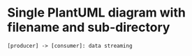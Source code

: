 # Single PlantUML diagram with filename and sub-directory

```{ .plantuml width=60% plantuml-filename=images/example.png }
[producer] -> [consumer]: data streaming
```
